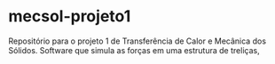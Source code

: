 # mecsol-projeto1
Repositório para o projeto 1 de Transferência de Calor e Mecânica dos Sólidos. Software que simula as forças em uma estrutura de treliças,
